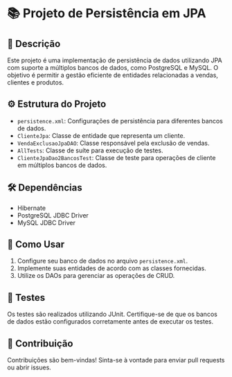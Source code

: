 # 📚 Projeto de Persistência em JPA

## 🌟 Descrição
Este projeto é uma implementação de persistência de dados utilizando JPA com suporte a múltiplos bancos de dados, como PostgreSQL e MySQL. O objetivo é permitir a gestão eficiente de entidades relacionadas a vendas, clientes e produtos.

## ⚙️ Estrutura do Projeto
- `persistence.xml`: Configurações de persistência para diferentes bancos de dados.
- `ClienteJpa`: Classe de entidade que representa um cliente.
- `VendaExclusaoJpaDAO`: Classe responsável pela exclusão de vendas.
- `AllTests`: Classe de suíte para execução de testes.
- `ClienteJpaDao2BancosTest`: Classe de teste para operações de cliente em múltiplos bancos de dados.

## 🛠️ Dependências
- Hibernate
- PostgreSQL JDBC Driver
- MySQL JDBC Driver

## 🚀 Como Usar
1. Configure seu banco de dados no arquivo `persistence.xml`.
2. Implemente suas entidades de acordo com as classes fornecidas.
3. Utilize os DAOs para gerenciar as operações de CRUD.

## 🧪 Testes
Os testes são realizados utilizando JUnit. Certifique-se de que os bancos de dados estão configurados corretamente antes de executar os testes.

## 📜 Contribuição
Contribuições são bem-vindas! Sinta-se à vontade para enviar pull requests ou abrir issues.
